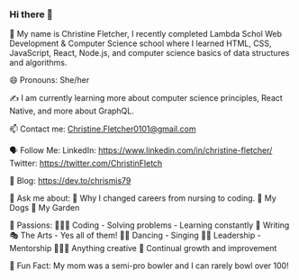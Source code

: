 ### Hi there 👋

<!--
**Chrismis79/Chrismis79** is a ✨ _special_ ✨ repository because its `README.md` (this file) appears on your GitHub profile.


-->
🤝 My name is Christine Fletcher, I recently completed Lambda Schol Web Development & Computer Science school where I learned HTML, CSS, JavaScript, React, Node.js, and computer science basics of data structures and algorithms. 

😄 Pronouns: She/her

✍️ I am currently learning more about computer science principles, React Native, and more about GraphQL.

📫 Contact me: Christine.Fletcher0101@gmail.com

🗣 Follow Me: LinkedIn: https://www.linkedin.com/in/christine-fletcher/
              Twitter: https://twitter.com/ChristinFletch
  
📝 Blog: https://dev.to/chrismis79

💬 Ask me about: 
     👩 Why I changed careers from nursing to coding. 
     🐶 My Dogs
     🌱 My Garden
 
 💓 Passions:
    👩🏽‍💻 Coding - Solving problems - Learning constantly 
    📖 Writing 
    🎭 The Arts - Yes all of them! 
    💃🏼 Dancing - Singing
    💪🏼 Leadership - Mentorship
    👩🏼‍🎨 Anything creative
    🐛 Continual growth and improvement
    
    
🌠 Fun Fact: My mom was a semi-pro bowler and I can rarely bowl over 100! 
    
    
     
     




